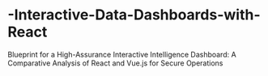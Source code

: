 # -Interactive-Data-Dashboards-with-React
Blueprint for a High-Assurance Interactive Intelligence Dashboard: A Comparative Analysis of React and Vue.js for Secure Operations
